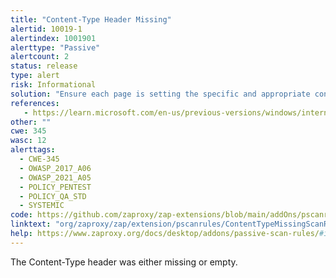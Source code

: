 ```yaml
---
title: "Content-Type Header Missing"
alertid: 10019-1
alertindex: 1001901
alerttype: "Passive"
alertcount: 2
status: release
type: alert
risk: Informational
solution: "Ensure each page is setting the specific and appropriate content-type value for the content being delivered."
references:
   - https://learn.microsoft.com/en-us/previous-versions/windows/internet-explorer/ie-developer/compatibility/gg622941(v=vs.85)
other: ""
cwe: 345
wasc: 12
alerttags: 
  - CWE-345
  - OWASP_2017_A06
  - OWASP_2021_A05
  - POLICY_PENTEST
  - POLICY_QA_STD
  - SYSTEMIC
code: https://github.com/zaproxy/zap-extensions/blob/main/addOns/pscanrules/src/main/java/org/zaproxy/zap/extension/pscanrules/ContentTypeMissingScanRule.java
linktext: "org/zaproxy/zap/extension/pscanrules/ContentTypeMissingScanRule.java"
help: https://www.zaproxy.org/docs/desktop/addons/passive-scan-rules/#id-10019
---
```

The Content-Type header was either missing or empty.
